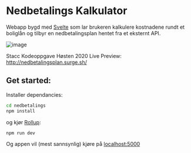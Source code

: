 # Nedbetalings Kalkulator
Webapp bygd med [Svelte](https://svelte.dev/) som lar brukeren kalkulere kostnadene rundt et boliglån og tilbyr en nedbetalingsplan hentet fra et eksternt API. 

![image](https://user-images.githubusercontent.com/22197324/214567232-33a4b5f4-5999-43d7-b670-c3316c52f0e7.png)



Stacc Kodeoppgave Høsten 2020
Live Preview: http://nedbetalingsplan.surge.sh/



## Get started:

Installer dependancies:

```bash
cd nedbetalings
npm install
```

og kjør [Rollup](https://rollupjs.org):

```bash
npm run dev
```

Og appen vil (mest sannsynlig) kjøre på [localhost:5000](http://localhost:5000)


